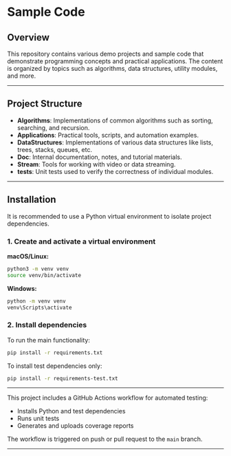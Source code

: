 # Sample Code

## Overview

This repository contains various demo projects and sample code that demonstrate programming concepts and practical applications. The content is organized by topics such as algorithms, data structures, utility modules, and more.

---

## Project Structure

- **Algorithms**: Implementations of common algorithms such as sorting, searching, and recursion.
- **Applications**: Practical tools, scripts, and automation examples.
- **DataStructures**: Implementations of various data structures like lists, trees, stacks, queues, etc.
- **Doc**: Internal documentation, notes, and tutorial materials.
- **Stream**: Tools for working with video or data streaming.
- **tests**: Unit tests used to verify the correctness of individual modules.

---

## Installation

It is recommended to use a Python virtual environment to isolate project dependencies.

### 1. Create and activate a virtual environment

**macOS/Linux:**

```bash
python3 -m venv venv
source venv/bin/activate
```

**Windows:**

```bash
python -m venv venv
venv\Scripts\activate
```

### 2. Install dependencies

To run the main functionality:

```bash
pip install -r requirements.txt
```

To install test dependencies only:

```bash
pip install -r requirements-test.txt
```

---

This project includes a GitHub Actions workflow for automated testing:

- Installs Python and test dependencies
- Runs unit tests
- Generates and uploads coverage reports

The workflow is triggered on push or pull request to the `main` branch.

---
